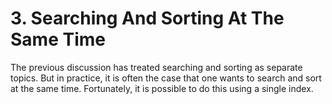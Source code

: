 # 3\.  Searching And Sorting At The Same Time



The previous discussion has treated searching and sorting as separate
topics. But in practice, it is often the case that one wants to search
and sort at the same time. Fortunately, it is possible to do this
using a single index.



